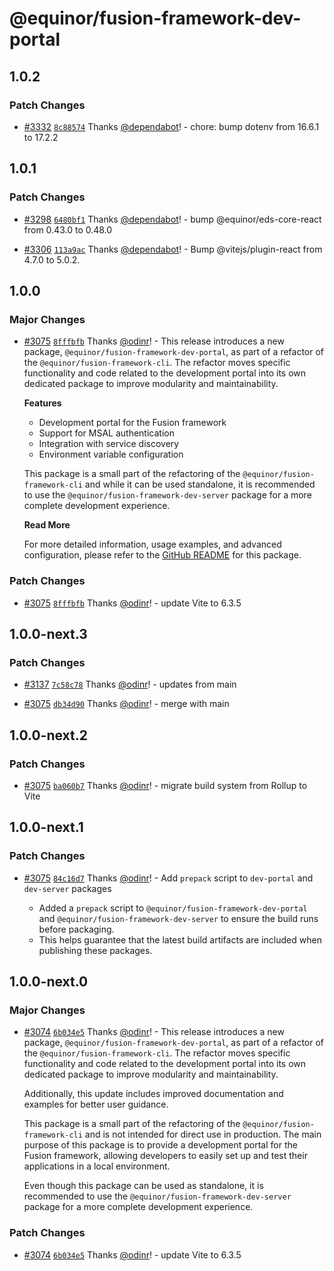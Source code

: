 # @equinor/fusion-framework-dev-portal

## 1.0.2

### Patch Changes

- [#3332](https://github.com/equinor/fusion-framework/pull/3332) [`8c88574`](https://github.com/equinor/fusion-framework/commit/8c885745ee345cd7ef219b2cc469fd19c8687467) Thanks [@dependabot](https://github.com/apps/dependabot)! - chore: bump dotenv from 16.6.1 to 17.2.2

## 1.0.1

### Patch Changes

- [#3298](https://github.com/equinor/fusion-framework/pull/3298) [`6480bf1`](https://github.com/equinor/fusion-framework/commit/6480bf197db9428fed80299c235f0608db0ca6a3) Thanks [@dependabot](https://github.com/apps/dependabot)! - bump @equinor/eds-core-react from 0.43.0 to 0.48.0

- [#3306](https://github.com/equinor/fusion-framework/pull/3306) [`113a9ac`](https://github.com/equinor/fusion-framework/commit/113a9ac9b11f4cdb09dad22cbea010a3f5097343) Thanks [@dependabot](https://github.com/apps/dependabot)! - Bump @vitejs/plugin-react from 4.7.0 to 5.0.2.

## 1.0.0

### Major Changes

- [#3075](https://github.com/equinor/fusion-framework/pull/3075) [`8fffbfb`](https://github.com/equinor/fusion-framework/commit/8fffbfb12daa9748bf5290e5084cd4d409aed253) Thanks [@odinr](https://github.com/odinr)! - This release introduces a new package, `@equinor/fusion-framework-dev-portal`, as part of a refactor of the `@equinor/fusion-framework-cli`.
  The refactor moves specific functionality and code related to the development portal into its own dedicated package to improve modularity and maintainability.

  **Features**

  - Development portal for the Fusion framework
  - Support for MSAL authentication
  - Integration with service discovery
  - Environment variable configuration

  This package is a small part of the refactoring of the `@equinor/fusion-framework-cli` and while it can be used standalone, it is recommended to use the `@equinor/fusion-framework-dev-server` package for a more complete development experience.

  **Read More**

  For more detailed information, usage examples, and advanced configuration, please refer to the [GitHub README](https://github.com/equinor/fusion-framework/tree/main/packages/dev-portal/README.md) for this package.

### Patch Changes

- [#3075](https://github.com/equinor/fusion-framework/pull/3075) [`8fffbfb`](https://github.com/equinor/fusion-framework/commit/8fffbfb12daa9748bf5290e5084cd4d409aed253) Thanks [@odinr](https://github.com/odinr)! - update Vite to 6.3.5

## 1.0.0-next.3

### Patch Changes

- [#3137](https://github.com/equinor/fusion-framework/pull/3137) [`7c58c78`](https://github.com/equinor/fusion-framework/commit/7c58c7868c66b1fc0f720b4ed13d39e0fe505461) Thanks [@odinr](https://github.com/odinr)! - updates from main

- [#3075](https://github.com/equinor/fusion-framework/pull/3075) [`db34d90`](https://github.com/equinor/fusion-framework/commit/db34d9003d64e4c7cb46cf0c95f0c7a0e7587128) Thanks [@odinr](https://github.com/odinr)! - merge with main

## 1.0.0-next.2

### Patch Changes

- [#3075](https://github.com/equinor/fusion-framework/pull/3075) [`ba060b7`](https://github.com/equinor/fusion-framework/commit/ba060b7a5fcc4f84891cb416b4d2f7fde231a368) Thanks [@odinr](https://github.com/odinr)! - migrate build system from Rollup to Vite

## 1.0.0-next.1

### Patch Changes

- [#3075](https://github.com/equinor/fusion-framework/pull/3075) [`84c16d7`](https://github.com/equinor/fusion-framework/commit/84c16d74c3235f809ce4c3e75868be12010ed695) Thanks [@odinr](https://github.com/odinr)! - Add `prepack` script to `dev-portal` and `dev-server` packages

  - Added a `prepack` script to `@equinor/fusion-framework-dev-portal` and `@equinor/fusion-framework-dev-server` to ensure the build runs before packaging.
  - This helps guarantee that the latest build artifacts are included when publishing these packages.

## 1.0.0-next.0

### Major Changes

- [#3074](https://github.com/equinor/fusion-framework/pull/3074) [`6b034e5`](https://github.com/equinor/fusion-framework/commit/6b034e5459094cea0c0f2490335eef3092390a13) Thanks [@odinr](https://github.com/odinr)! - This release introduces a new package, `@equinor/fusion-framework-dev-portal`, as part of a refactor of the `@equinor/fusion-framework-cli`.
  The refactor moves specific functionality and code related to the development portal into its own dedicated package to improve modularity and maintainability.

  Additionally, this update includes improved documentation and examples for better user guidance.

  This package is a small part of the refactoring of the `@equinor/fusion-framework-cli` and is not intended for direct use in production.
  The main purpose of this package is to provide a development portal for the Fusion framework, allowing developers to easily set up and test their applications in a local environment.

  Even though this package can be used as standalone, it is recommended to use the `@equinor/fusion-framework-dev-server` package for a more complete development experience.

### Patch Changes

- [#3074](https://github.com/equinor/fusion-framework/pull/3074) [`6b034e5`](https://github.com/equinor/fusion-framework/commit/6b034e5459094cea0c0f2490335eef3092390a13) Thanks [@odinr](https://github.com/odinr)! - update Vite to 6.3.5

